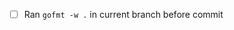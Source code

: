 <!--
Thank you for your pull request. Please ensure you've checked the following
things before merging.
-->

- [ ] Ran ```gofmt -w .``` in current branch before commit
